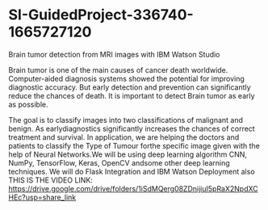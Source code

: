 # SI-GuidedProject-336740-1665727120
Brain tumor detection from MRI images with IBM Watson Studio

Brain tumor is one of the main causes of cancer death worldwide. Computer-aided diagnosis systems showed the potential for improving diagnostic accuracy. But early detection and prevention can significantly reduce the chances of death. It is important to detect Brain tumor as early as possible.

The goal is to classify images into two classifications of malignant and benign. As earlydiagnostics significantly increases the chances of correct treatment and survival. In application, we are helping the doctors and patients to classify the Type of Tumour forthe specific image given with the help of Neural Networks.We will be using deep learning algorithm CNN, NumPy, TensorFlow, Keras, OpenCV andsome other deep learning techniques. We will do Flask Integration and IBM Watson Deployment also
THIS IS THE VIDEO LINK: https://drive.google.com/drive/folders/1iSdMQerg08ZDnijiuI5pRaX2NpdXCHEc?usp=share_link
